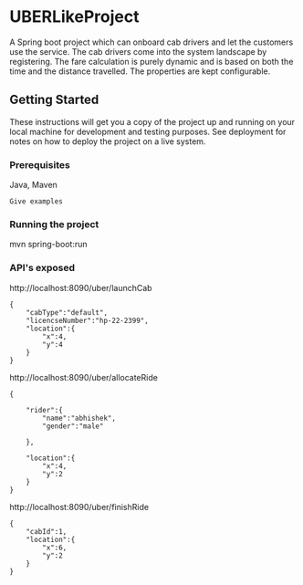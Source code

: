 # UBERLikeProject

A Spring boot project which can onboard cab drivers and let the customers use the service. The cab drivers come into the system landscape by registering. The fare calculation is purely dynamic and is based on both the time and the distance travelled.
The properties are kept configurable.

## Getting Started

These instructions will get you a copy of the project up and running on your local machine for development and testing purposes. See deployment for notes on how to deploy the project on a live system.

### Prerequisites

Java, Maven

```
Give examples
```

### Running the project

mvn spring-boot:run

### API's exposed
http://localhost:8090/uber/launchCab

	{
		"cabType":"default",
		"licencseNumber":"hp-22-2399",
		"location":{
			"x":4,
			"y":4
		}
	}


http://localhost:8090/uber/allocateRide


	{

		"rider":{
			"name":"abhishek",
			"gender":"male"
			
		},
		
		"location":{
			"x":4,
			"y":2
		}
	}
http://localhost:8090/uber/finishRide

	{
		"cabId":1,
		"location":{
			"x":6,
			"y":2
		}
	}

